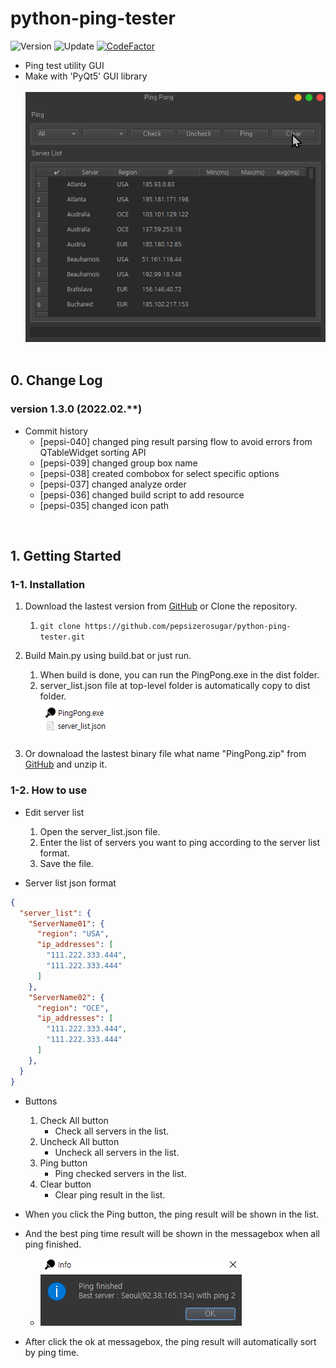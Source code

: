 # python-ping-tester

![Version](https://img.shields.io/badge/Version-1.3.0-green)
![Update](https://img.shields.io/badge/Update-2022.02.**-darkgrey)
[![CodeFactor](https://www.codefactor.io/repository/github/pepsizerosugar/python-ping-tester/badge)](https://www.codefactor.io/repository/github/pepsizerosugar/python-ping-tester)

* Ping test utility GUI
* Make with 'PyQt5' GUI library
  <br><br>
  <img src="./resource/img/demo.gif" alt="">
  <br><br>

## 0. Change Log

### version 1.3.0 (2022.02.**)

* Commit history
    * [pepsi-040] changed ping result parsing flow to avoid errors from QTableWidget sorting API
    * [pepsi-039] changed group box name
    * [pepsi-038] created combobox for select specific options
    * [pepsi-037] changed analyze order
    * [pepsi-036] changed build script to add resource
    * [pepsi-035] changed icon path

<br>

## 1. Getting Started

### 1-1. Installation

1. Download the lastest version from [GitHub](https://github.com/pepsizerosugar/python-ping-tester/releases) or Clone the
   repository.
    1. ```git clone https://github.com/pepsizerosugar/python-ping-tester.git```

2. Build Main.py using build.bat or just run.
    1. When build is done, you can run the PingPong.exe in the dist folder.
    2. server_list.json file at top-level folder is automatically copy to dist folder.
       <br>
       <img src="./resource/img/program_when_build_finished.PNG" alt="">
3. Or downaload the lastest binary file what name "PingPong.zip" from [GitHub](https://github.com/pepsizerosugar/python-ping-tester/releases) and unzip it.

### 1-2. How to use

* Edit server list
    1. Open the server_list.json file.
    2. Enter the list of servers you want to ping according to the server list format.
    3. Save the file.

* Server list json format

```json
{
  "server_list": {
    "ServerName01": {
      "region": "USA",
      "ip_addresses": [
        "111.222.333.444",
        "111.222.333.444"
      ]
    },
    "ServerName02": {
      "region": "OCE",
      "ip_addresses": [
        "111.222.333.444",
        "111.222.333.444"
      ]
    },
  }
}
```

* Buttons
    1. Check All button
        * Check all servers in the list.
    2. Uncheck All button
        * Uncheck all servers in the list.
    3. Ping button
        * Ping checked servers in the list.
    4. Clear button
        * Clear ping result in the list.

* When you click the Ping button, the ping result will be shown in the list.
* And the best ping time result will be shown in the messagebox when all ping finished.
    * <img src="./resource/img/messagebox_when_ping_finished.PNG" alt="">
* After click the ok at messagebox, the ping result will automatically sort by ping time.
